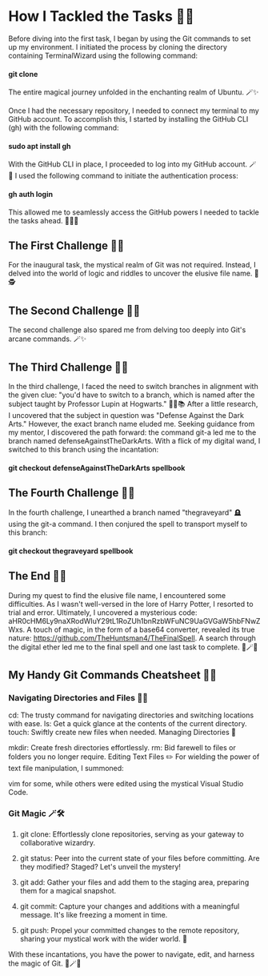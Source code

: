 # How I Tackled the Tasks 🧙‍♂️

Before diving into the first task, I began by using the Git commands to set up my environment. I initiated the process by cloning the directory containing TerminalWizard using the following command:

#### git clone <link>

The entire magical journey unfolded in the enchanting realm of Ubuntu. 🪄✨

Once I had the necessary repository, I needed to connect my terminal to my GitHub account. To accomplish this, I started by installing the GitHub CLI (gh) with the following command:

#### sudo apt install gh

With the GitHub CLI in place, I proceeded to log into my GitHub account. 🪄🌟 I used the following command to initiate the authentication process:

#### gh auth login

This allowed me to seamlessly access the GitHub powers I needed to tackle the tasks ahead. 🚀🔮✨

## The First Challenge 🧙‍♂️

For the inaugural task, the mystical realm of Git was not required. Instead, I delved into the world of logic and riddles to uncover the elusive file name. 📜🕵️

## The Second Challenge 🧙‍♂️

The second challenge also spared me from delving too deeply into Git's arcane commands. 🪄✨

## The Third Challenge 🧙‍♂️

In the third challenge, I faced the need to switch branches in alignment with the given clue: "you'd have to switch to a branch, which is named after the subject taught by Professor Lupin at Hogwarts." 🧙‍♀️📚 After a little research, I uncovered that the subject in question was "Defense Against the Dark Arts." However, the exact branch name eluded me. Seeking guidance from my mentor, I discovered the path forward: the command git-a led me to the branch named defenseAgainstTheDarkArts. With a flick of my digital wand, I switched to this branch using the incantation:

#### git checkout defenseAgainstTheDarkArts spellbook

## The Fourth Challenge 🧙‍♂️

In the fourth challenge, I unearthed a branch named "thegraveyard" 🪦 using the git-a command. I then conjured the spell to transport myself to this branch:

#### git checkout thegraveyard spellbook

## The End 🧙‍♂️
 
During my quest to find the elusive file name, I encountered some difficulties. As I wasn't well-versed in the lore of Harry Potter, I resorted to trial and error. Ultimately, I uncovered a mysterious code: aHR0cHM6Ly9naXRodWIuY29tL1RoZUh1bnRzbWFuNC9UaGVGaW5hbFNwZWxs. A touch of magic, in the form of a base64 converter, revealed its true nature: https://github.com/TheHuntsman4/TheFinalSpell. A search through the digital ether led me to the final spell and one last task to complete. 🌟🪄🔮

## My Handy Git Commands Cheatsheet 📜🚀

### Navigating Directories and Files 📂📄

cd: The trusty command for navigating directories and switching locations with ease.
ls: Get a quick glance at the contents of the current directory.
touch: Swiftly create new files when needed.
Managing Directories 📁

mkdir: Create fresh directories effortlessly.
rm: Bid farewell to files or folders you no longer require.
Editing Text Files ✏️
For wielding the power of text file manipulation, I summoned:

vim <filename> for some, while others were edited using the mystical Visual Studio Code.
### Git Magic 🪄🛠️

1. git clone: Effortlessly clone repositories, serving as your gateway to collaborative wizardry.

2. git status: Peer into the current state of your files before committing. Are they modified? Staged? Let's unveil the mystery!

3. git add: Gather your files and add them to the staging area, preparing them for a magical snapshot.

4. git commit: Capture your changes and additions with a meaningful message. It's like freezing a moment in time.

5. git push: Propel your committed changes to the remote repository, sharing your mystical work with the wider world. 🚀

With these incantations, you have the power to navigate, edit, and harness the magic of Git. 🌟🪄🔮
